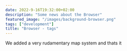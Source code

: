 ```yaml
---
date: 2022-9-16T19:32:00+02:00
description: "Some news about the Browser"
featured_image: "/images/background-browser.png"
tags: ["development"]
title: "Browser - tags"
---
```


We added a very rudamentary map system and thats it